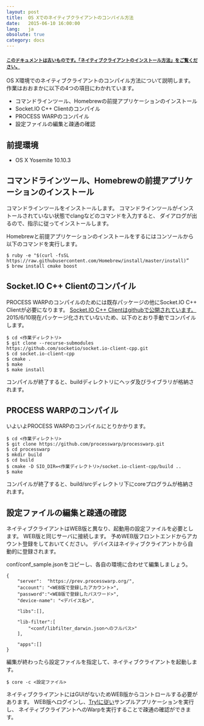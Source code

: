 ```yaml
---
layout: post
title:  OS Xでのネイティブクライアントのコンパイル方法
date:   2015-06-10 16:00:00
lang:   ja
obsolute: true
category: docs
---
```


#### [```このドキュメントは古いものです。「ネイティブクライアントのインストール方法」をご覧ください。```](/docs/2015/06/21/ja-required_install.html)

OS X環境でのネイティブクライアントのコンパイル方法について説明します。
作業はおおまかに以下の4つの項目にわかれています。

* コマンドラインツール、Homebrewの前提アプリケーションのインストール
* Socket.IO C++ Clientのコンパイル
* PROCESS WARPのコンパイル
* 設定ファイルの編集と疎通の確認

## 前提環境

* OS X Yosemite 10.10.3

## コマンドラインツール、Homebrewの前提アプリケーションのインストール

コマンドラインツールをインストールします。
コマンドラインツールがインストールされていない状態でclangなどのコマンドを入力すると、
ダイアログが出るので、指示に従ってインストールします。

Homebrewと前提アプリケーションのインストールをするにはコンソールから以下のコマンドを実行します。

    $ ruby -e "$(curl -fsSL https://raw.githubusercontent.com/Homebrew/install/master/install)”
    $ brew install cmake boost

## Socket.IO C++ Clientのコンパイル

PROCESS WARPのコンパイルのためには既存パッケージの他にSocket.IO C++ Clientが必要になります。
[Socket.IO C++ Clientはgithubで公開されています。](https://github.com/socketio/socket.io-client-cpp)
2015/6/10現在パッケージ化されていないため、以下のとおり手動でコンパイルします。

    $ cd <作業ディレクトリ>
    $ git clone --recurse-submodules https://github.com/socketio/socket.io-client-cpp.git
    $ cd socket.io-client-cpp
    $ cmake .
    $ make
    $ make install

コンパイルが終了すると、buildディレクトリにヘッダ及びライブラリが格納されます。

## PROCESS WARPのコンパイル

いよいよPROCESS WARPのコンパイルにとりかかります。

    $ cd <作業ディレクトリ>
    $ git clone https://github.com/processwarp/processwarp.git
    $ cd processwarp
    $ mkdir build
    $ cd build
    $ cmake -D SIO_DIR=<作業ディレクトリ>/socket.io-client-cpp/build ..
    $ make

コンパイルが終了すると、build/srcディレクトリ下にcoreプログラムが格納されます。

## 設定ファイルの編集と疎通の確認

ネイティブクライアントはWEB版と異なり、起動用の設定ファイルを必要とします。
WEB版と同じサーバに接続します。
予めWEB版フロントエンドからアカウント登録をしておいてください。
デバイスはネイティブクライアントから自動的に登録されます。

conf/conf_sample.jsonをコピーし、各自の環境に合わせて編集しましょう。

    {
        "server":  "https://prev.processwarp.org/",
        "account": "<WEB版で登録したアカウント>",
        "password":"<WEB版で登録したパスワード>",
        "device-name": "<デバイス名>",
    
        "libs":[],
    
        "lib-filter":[
	        "<conf/libfilter_darwin.jsonへのフルパス>"
        ],
    
        "apps":[]
    }

編集が終わったら設定ファイルを指定して、ネイティブクライアントを起動します。

    $ core -c <設定ファイル>

ネイティブクライアントにはGUIがないためWEB版からコントロールする必要があります。
WEB版へログインし、[Try!に従い](/ja/try)サンプルアプリケーションを実行し、
ネイティブクライアントへのWarpを実行することで疎通の確認ができます。
